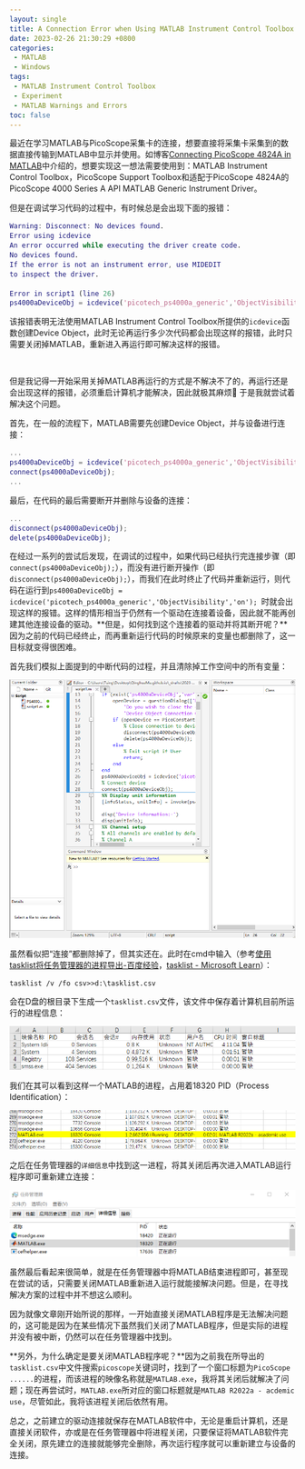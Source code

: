 ```yaml
---
layout: single
title: A Connection Error when Using MATLAB Instrument Control Toolbox
date: 2023-02-26 21:30:29 +0800
categories: 
 - MATLAB
 - Windows
tags:
 - MATLAB Instrument Control Toolbox
 - Experiment
 - MATLAB Warnings and Errors
toc: false
---
```


最近在学习MATLAB与PicoScope采集卡的连接，想要直接将采集卡采集到的数据直接传输到MATLAB中显示并使用。如博客[Connecting PicoScope 4824A in MATLAB](http://whatastarrynight.com/matlab/Connecting-PicoScope-4824A-in-MATLAB/)中介绍的，想要实现这一想法需要使用到：MATLAB Instrument Control Toolbox，PicoScope Support Toolbox和适配于PicoScope 4824A的PicoScope 4000 Series A API MATLAB Generic Instrument Driver。

但是在调试学习代码的过程中，有时候总是会出现下面的报错：

```matlab
Warning: Disconnect: No devices found. 
Error using icdevice
An error occurred while executing the driver create code.
No devices found.
If the error is not an instrument error, use MIDEDIT
to inspect the driver.

Error in script1 (line 26)
ps4000aDeviceObj = icdevice('picotech_ps4000a_generic','ObjectVisibility','on');
```

该报错表明无法使用MATLAB Instrument Control Toolbox所提供的`icdevice`函数创建Device Object，此时无论再运行多少次代码都会出现这样的报错，此时只需要关闭掉MATLAB，重新进入再运行即可解决这样的报错。

<br>

但是我记得一开始采用关掉MATLAB再运行的方式是不解决不了的，再运行还是会出现这样的报错，必须重启计算机才能解决，因此就极其麻烦 于是我就尝试着解决这个问题。

首先，在一般的流程下，MATLAB需要先创建Device Object，并与设备进行连接：

```matlab
...
ps4000aDeviceObj = icdevice('picotech_ps4000a_generic','ObjectVisibility','on'); 
connect(ps4000aDeviceObj);
...
```

最后，在代码的最后需要断开并删除与设备的连接：

```matlab
...
disconnect(ps4000aDeviceObj);
delete(ps4000aDeviceObj);
```

在经过一系列的尝试后发现，在调试的过程中，如果代码已经执行完连接步骤（即`connect(ps4000aDeviceObj);`），而没有进行断开操作（即`disconnect(ps4000aDeviceObj);`），而我们在此时终止了代码并重新运行，则代码在运行到`ps4000aDeviceObj = icdevice('picotech_ps4000a_generic','ObjectVisibility','on'); `时就会出现这样的报错。这样的情形相当于仍然有一个驱动在连接着设备，因此就不能再创建其他连接设备的驱动。**但是，如何找到这个连接着的驱动并将其断开呢？**因为之前的代码已经终止，而再重新运行代码的时候原来的变量也都删除了，这一目标就变得很困难。

首先我们模拟上面提到的中断代码的过程，并且清除掉工作空间中的所有变量：

![image-20230226203117055](https://github.com/HelloWorld-1017/blog-images/blob/main/migration/DeLLLaptop/image-20230226203117055.png?raw=true)

虽然看似把“连接”都删除掉了，但其实还在。此时在cmd中输入（参考[使用tasklist将任务管理器的进程导出-百度经验](https://jingyan.baidu.com/article/148a1921f2e8f94d71c3b1d0.html)，[tasklist - Microsoft Learn](https://learn.microsoft.com/zh-cn/windows-server/administration/windows-commands/tasklist)）：

```
tasklist /v /fo csv>>d:\tasklist.csv
```

会在D盘的根目录下生成一个`tasklist.csv`文件，该文件中保存着计算机目前所运行的进程信息：

![image-20230226205729454](https://github.com/HelloWorld-1017/blog-images/blob/main/migration/DeLLLaptop/image-20230226205729454.png?raw=true)

我们在其可以看到这样一个MATLAB的进程，占用着18320 PID（Process Identification）：

![image-20230226210410055](https://github.com/HelloWorld-1017/blog-images/blob/main/migration/DeLLLaptop/image-20230226210410055.png?raw=true)

之后在任务管理器的`详细信息`中找到这一进程，将其关闭后再次进入MATLAB运行程序即可重新建立连接：

![image-20230226210607291](https://github.com/HelloWorld-1017/blog-images/blob/main/migration/DeLLLaptop/image-20230226210607291.png?raw=true)

虽然最后看起来很简单，就是在任务管理器中将MATLAB结束进程即可，甚至现在尝试的话，只需要关闭MATLAB重新进入运行就能接解决问题。但是，在寻找解决方案的过程中并不想这么顺利。

因为就像文章刚开始所说的那样，一开始直接关闭MATLAB程序是无法解决问题的，这可能是因为在某些情况下虽然我们关闭了MATLAB程序，但是实际的进程并没有被中断，仍然可以在任务管理器中找到。

**另外，为什么确定是要关闭MATLAB程序呢？**因为之前我在所导出的`tasklist.csv`中文件搜索`picoscope`关键词时，找到了一个窗口标题为`PicoScope ......`的进程，而该进程的映像名称就是`MATLAB.exe`，我将其关闭后就解决了问题；现在再尝试时，`MATLAB.exe`所对应的窗口标题就是`MATLAB R2022a - acdemic use`，尽管如此，我将该进程关闭后依然有用。

总之，之前建立的驱动连接就保存在MATLAB软件中，无论是重启计算机，还是直接关闭软件，亦或是在任务管理器中将进程关闭，只要保证将MATLAB软件完全关闭，原先建立的连接就能够完全删除，再次运行程序就可以重新建立与设备的连接。













